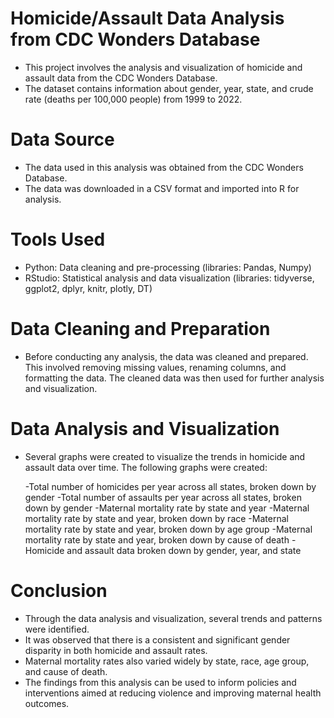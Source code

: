 # Homicide/Assault Data Analysis from CDC Wonders Database
- This project involves the analysis and visualization of homicide and assault data from the CDC Wonders Database. 
- The dataset contains information about gender, year, state, and crude rate (deaths per 100,000 people) from 1999 to 2022.

# Data Source
 - The data used in this analysis was obtained from the CDC Wonders Database. 
 - The data was downloaded in a CSV format and imported into R for analysis.
 
# Tools Used
  - Python: Data cleaning and pre-processing (libraries: Pandas, Numpy)
  - RStudio: Statistical analysis and data visualization (libraries: tidyverse, ggplot2, dplyr, knitr, plotly, DT)


# Data Cleaning and Preparation
 - Before conducting any analysis, the data was cleaned and prepared. This involved removing missing values, renaming columns, and formatting the data. The cleaned data was then used for further analysis and visualization.

# Data Analysis and Visualization
 - Several graphs were created to visualize the trends in homicide and assault data over time. The following graphs were created:

   -Total number of homicides per year across all states, broken down by gender
   -Total number of assaults per year across all states, broken down by gender
   -Maternal mortality rate by state and year
   -Maternal mortality rate by state and year, broken down by race
   -Maternal mortality rate by state and year, broken down by age group
   -Maternal mortality rate by state and year, broken down by cause of death
   -Homicide and assault data broken down by gender, year, and state

# Conclusion
- Through the data analysis and visualization, several trends and patterns were identified. 
- It was observed that there is a consistent and significant gender disparity in both homicide and assault rates. 
- Maternal mortality rates also varied widely by state, race, age group, and cause of death. 
- The findings from this analysis can be used to inform policies and interventions aimed at reducing violence and improving maternal health outcomes.
